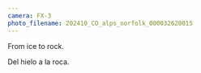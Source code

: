 ```yaml
---
camera: FX-3
photo_filename: 202410_CO_alps_norfolk_000032620015
---
```


From ice to rock.

Del hielo a la roca.

